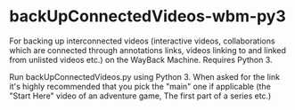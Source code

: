 # backUpConnectedVideos-wbm-py3
For backing up interconnected videos (interactive videos, collaborations which are connected through annotations links, videos linking to and linked from unlisted videos etc.) on the WayBack Machine. Requires Python 3.


Run backUpConnectedVideos.py using Python 3. 
When asked for the link it's highly recommended that you pick the "main" one if applicable (the "Start Here" video of an adventure game, The first part of a series etc.) 
